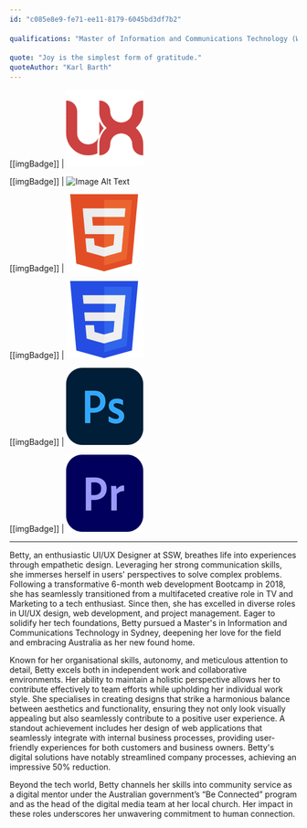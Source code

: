 ```yaml
---
id: "c085e8e9-fe71-ee11-8179-6045bd3df7b2"

qualifications: "Master of Information and Communications Technology (Web and Mobile Computing)"

quote: "Joy is the simplest form of gratitude."
quoteAuthor: "Karl Barth"
---
```


[[imgBadge]]
| ![Image Alt Text](../badges/Designer-web-ux.png)

[[imgBadge]]
| ![Image Alt Text](../badges/Designer-adobe-figma.png)

[[imgBadge]]
| ![Image Alt Text](../badges/Designer-web-html5.png)

[[imgBadge]]
| ![Image Alt Text](../badges/Designer-web-css3.png)

[[imgBadge]]
| ![Image Alt Text](../badges/Designer-adobe-photoshop.png)

[[imgBadge]]
| ![Image Alt Text](../badges/Designer-adobe-premiere.png)

---

Betty, an enthusiastic UI/UX Designer at SSW, breathes life into experiences through empathetic design. Leveraging her strong communication skills, she immerses herself in users' perspectives to solve complex problems. Following a transformative 6-month web development Bootcamp in 2018, she has seamlessly transitioned from a multifaceted creative role in TV and Marketing to a tech enthusiast. Since then, she has excelled in diverse roles in UI/UX design, web development, and project management. Eager to solidify her tech foundations, Betty pursued a Master's in Information and Communications Technology in Sydney, deepening her love for the field and embracing Australia as her new found home.

Known for her organisational skills, autonomy, and meticulous attention to detail, Betty excels both in independent work and collaborative environments. Her ability to maintain a holistic perspective allows her to contribute effectively to team efforts while upholding her individual work style. She specialises in creating designs that strike a harmonious balance between aesthetics and functionality, ensuring they not only look visually appealing but also seamlessly contribute to a positive user experience. A standout achievement includes her design of web applications that seamlessly integrate with internal business processes, providing user-friendly experiences for both customers and business owners. Betty's digital solutions have notably streamlined company processes, achieving an impressive 50% reduction.

Beyond the tech world, Betty channels her skills into community service as a digital mentor under the Australian government’s “Be Connected” program and as the head of the digital media team at her local church. Her impact in these roles underscores her unwavering commitment to human connection.

